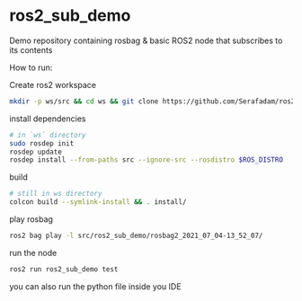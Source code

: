 # ros2_sub_demo
Demo repository containing rosbag &amp; basic ROS2 node that subscribes to its contents

How to run:

Create ros2 workspace

```bash
mkdir -p ws/src && cd ws && git clone https://github.com/Serafadam/ros2_sub_demo.git
```

install dependencies

```bash
# in `ws` directory
sudo rosdep init
rosdep update 
rosdep install --from-paths src --ignore-src --rosdistro $ROS_DISTRO
```

build
```bash
# still in ws directory
colcon build --symlink-install && . install/
```

play rosbag
```bash
ros2 bag play -l src/ros2_sub_demo/rosbag2_2021_07_04-13_52_07/
```

run the node
```bash
ros2 run ros2_sub_demo test
```
you can also run the python file inside you IDE